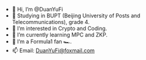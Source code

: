 - 👋 Hi, I’m @DuanYuFi
- 🏫 Studying in BUPT (Beijing University of Posts and Telecommunications), grade 4.
- 👀 I’m interested in Crypto and Coding.
- 📖 I’m currently learning MPC and ZKP.
- 💞️ I’m a Formula1 fan 🏎.
- 📫 Email: DuanYuFi@foxmail.com

<!---
DuanYuFi/DuanYuFi is a ✨ special ✨ repository because its `README.md` (this file) appears on your GitHub profile.
You can click the Preview link to take a look at your changes.
--->
